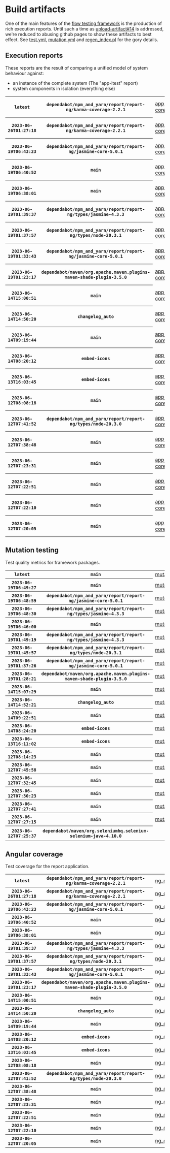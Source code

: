 # Build artifacts

One of the main features of the [flow testing framework](https://github.com/Mastercard/flow) is the production of rich execution reports.
Until such a time as [upload-artifact#14](https://github.com/actions/upload-artifact/issues/14) is addressed, we're reduced to abusing github pages to show these artifacts to best effect.
See [test.yml](https://github.com/Mastercard/flow/blob/main/.github/workflows/test.yml), [mutation.yml](https://github.com/Mastercard/flow/blob/main/.github/workflows/mutation.yml) and [regen_index.pl](https://github.com/Mastercard/flow/blob/pages/regen_index.pl) for the gory details.

## Execution reports

These reports are the result of comparing a unified model of system behaviour against:
 * an instance of the complete system (The "app-itest" report)
 * system components in isolation (everything else)

<!-- start:execution -->
<table>
	<tbody>
		<tr> <th><code>latest</code></th>
			 <th><code>dependabot/npm_and_yarn/report/report-ng/karma-coverage-2.2.1</code></th>
			<td><a href="execution/latest/example/app-core/target/mctf/latest/index.html">app-core</a></td>
			<td><a href="execution/latest/example/app-histogram/target/mctf/latest/index.html">app-histogram</a></td>
			<td><a href="execution/latest/example/app-itest/target/mctf/latest/index.html">app-itest</a></td>
			<td><a href="execution/latest/example/app-queue/target/mctf/latest/index.html">app-queue</a></td>
			<td><a href="execution/latest/example/app-store/target/mctf/latest/index.html">app-store</a></td>
			<td><a href="execution/latest/example/app-ui/target/mctf/latest/index.html">app-ui</a></td>
			<td><a href="execution/latest/example/app-web-ui/target/mctf/latest/index.html">app-web-ui</a></td>
		</tr>
		<tr> <th><code>2023-06-26T01:27:18</code></th>
			 <th><code>dependabot/npm_and_yarn/report/report-ng/karma-coverage-2.2.1</code></th>
			<td><a href="execution/1687742838/example/app-core/target/mctf/latest/index.html">app-core</a></td>
			<td><a href="execution/1687742838/example/app-histogram/target/mctf/latest/index.html">app-histogram</a></td>
			<td><a href="execution/1687742838/example/app-itest/target/mctf/latest/index.html">app-itest</a></td>
			<td><a href="execution/1687742838/example/app-queue/target/mctf/latest/index.html">app-queue</a></td>
			<td><a href="execution/1687742838/example/app-store/target/mctf/latest/index.html">app-store</a></td>
			<td><a href="execution/1687742838/example/app-ui/target/mctf/latest/index.html">app-ui</a></td>
			<td><a href="execution/1687742838/example/app-web-ui/target/mctf/latest/index.html">app-web-ui</a></td>
		</tr>
		<tr> <th><code>2023-06-19T06:43:23</code></th>
			 <th><code>dependabot/npm_and_yarn/report/report-ng/jasmine-core-5.0.1</code></th>
			<td><a href="execution/1687157003/example/app-core/target/mctf/latest/index.html">app-core</a></td>
			<td><a href="execution/1687157003/example/app-histogram/target/mctf/latest/index.html">app-histogram</a></td>
			<td><a href="execution/1687157003/example/app-itest/target/mctf/latest/index.html">app-itest</a></td>
			<td><a href="execution/1687157003/example/app-queue/target/mctf/latest/index.html">app-queue</a></td>
			<td><a href="execution/1687157003/example/app-store/target/mctf/latest/index.html">app-store</a></td>
			<td><a href="execution/1687157003/example/app-ui/target/mctf/latest/index.html">app-ui</a></td>
			<td><a href="execution/1687157003/example/app-web-ui/target/mctf/latest/index.html">app-web-ui</a></td>
		</tr>
		<tr> <th><code>2023-06-19T06:40:52</code></th>
			 <th><code>main</code></th>
			<td><a href="execution/1687156852/example/app-core/target/mctf/latest/index.html">app-core</a></td>
			<td><a href="execution/1687156852/example/app-histogram/target/mctf/latest/index.html">app-histogram</a></td>
			<td><a href="execution/1687156852/example/app-itest/target/mctf/latest/index.html">app-itest</a></td>
			<td><a href="execution/1687156852/example/app-queue/target/mctf/latest/index.html">app-queue</a></td>
			<td><a href="execution/1687156852/example/app-store/target/mctf/latest/index.html">app-store</a></td>
			<td><a href="execution/1687156852/example/app-ui/target/mctf/latest/index.html">app-ui</a></td>
			<td><a href="execution/1687156852/example/app-web-ui/target/mctf/latest/index.html">app-web-ui</a></td>
		</tr>
		<tr> <th><code>2023-06-19T06:38:01</code></th>
			 <th><code>main</code></th>
			<td><a href="execution/1687156681/example/app-core/target/mctf/latest/index.html">app-core</a></td>
			<td><a href="execution/1687156681/example/app-histogram/target/mctf/latest/index.html">app-histogram</a></td>
			<td><a href="execution/1687156681/example/app-itest/target/mctf/latest/index.html">app-itest</a></td>
			<td><a href="execution/1687156681/example/app-queue/target/mctf/latest/index.html">app-queue</a></td>
			<td><a href="execution/1687156681/example/app-store/target/mctf/latest/index.html">app-store</a></td>
			<td><a href="execution/1687156681/example/app-ui/target/mctf/latest/index.html">app-ui</a></td>
			<td><a href="execution/1687156681/example/app-web-ui/target/mctf/latest/index.html">app-web-ui</a></td>
		</tr>
		<tr> <th><code>2023-06-19T01:39:37</code></th>
			 <th><code>dependabot/npm_and_yarn/report/report-ng/types/jasmine-4.3.3</code></th>
			<td><a href="execution/1687138777/example/app-core/target/mctf/latest/index.html">app-core</a></td>
			<td><a href="execution/1687138777/example/app-histogram/target/mctf/latest/index.html">app-histogram</a></td>
			<td><a href="execution/1687138777/example/app-itest/target/mctf/latest/index.html">app-itest</a></td>
			<td><a href="execution/1687138777/example/app-queue/target/mctf/latest/index.html">app-queue</a></td>
			<td><a href="execution/1687138777/example/app-store/target/mctf/latest/index.html">app-store</a></td>
			<td><a href="execution/1687138777/example/app-ui/target/mctf/latest/index.html">app-ui</a></td>
			<td><a href="execution/1687138777/example/app-web-ui/target/mctf/latest/index.html">app-web-ui</a></td>
		</tr>
		<tr> <th><code>2023-06-19T01:37:57</code></th>
			 <th><code>dependabot/npm_and_yarn/report/report-ng/types/node-20.3.1</code></th>
			<td><a href="execution/1687138677/example/app-core/target/mctf/latest/index.html">app-core</a></td>
			<td><a href="execution/1687138677/example/app-histogram/target/mctf/latest/index.html">app-histogram</a></td>
			<td><a href="execution/1687138677/example/app-itest/target/mctf/latest/index.html">app-itest</a></td>
			<td><a href="execution/1687138677/example/app-queue/target/mctf/latest/index.html">app-queue</a></td>
			<td><a href="execution/1687138677/example/app-store/target/mctf/latest/index.html">app-store</a></td>
			<td><a href="execution/1687138677/example/app-ui/target/mctf/latest/index.html">app-ui</a></td>
			<td><a href="execution/1687138677/example/app-web-ui/target/mctf/latest/index.html">app-web-ui</a></td>
		</tr>
		<tr> <th><code>2023-06-19T01:33:43</code></th>
			 <th><code>dependabot/npm_and_yarn/report/report-ng/jasmine-core-5.0.1</code></th>
			<td><a href="execution/1687138423/example/app-core/target/mctf/latest/index.html">app-core</a></td>
			<td><a href="execution/1687138423/example/app-histogram/target/mctf/latest/index.html">app-histogram</a></td>
			<td><a href="execution/1687138423/example/app-itest/target/mctf/latest/index.html">app-itest</a></td>
			<td><a href="execution/1687138423/example/app-queue/target/mctf/latest/index.html">app-queue</a></td>
			<td><a href="execution/1687138423/example/app-store/target/mctf/latest/index.html">app-store</a></td>
			<td><a href="execution/1687138423/example/app-ui/target/mctf/latest/index.html">app-ui</a></td>
			<td><a href="execution/1687138423/example/app-web-ui/target/mctf/latest/index.html">app-web-ui</a></td>
		</tr>
		<tr> <th><code>2023-06-19T01:23:17</code></th>
			 <th><code>dependabot/maven/org.apache.maven.plugins-maven-shade-plugin-3.5.0</code></th>
			<td><a href="execution/1687137797/example/app-core/target/mctf/latest/index.html">app-core</a></td>
			<td><a href="execution/1687137797/example/app-histogram/target/mctf/latest/index.html">app-histogram</a></td>
			<td><a href="execution/1687137797/example/app-itest/target/mctf/latest/index.html">app-itest</a></td>
			<td><a href="execution/1687137797/example/app-queue/target/mctf/latest/index.html">app-queue</a></td>
			<td><a href="execution/1687137797/example/app-store/target/mctf/latest/index.html">app-store</a></td>
			<td><a href="execution/1687137797/example/app-ui/target/mctf/latest/index.html">app-ui</a></td>
			<td><a href="execution/1687137797/example/app-web-ui/target/mctf/latest/index.html">app-web-ui</a></td>
		</tr>
		<tr> <th><code>2023-06-14T15:00:51</code></th>
			 <th><code>main</code></th>
			<td><a href="execution/1686754851/example/app-core/target/mctf/latest/index.html">app-core</a></td>
			<td><a href="execution/1686754851/example/app-histogram/target/mctf/latest/index.html">app-histogram</a></td>
			<td><a href="execution/1686754851/example/app-itest/target/mctf/latest/index.html">app-itest</a></td>
			<td><a href="execution/1686754851/example/app-queue/target/mctf/latest/index.html">app-queue</a></td>
			<td><a href="execution/1686754851/example/app-store/target/mctf/latest/index.html">app-store</a></td>
			<td><a href="execution/1686754851/example/app-ui/target/mctf/latest/index.html">app-ui</a></td>
			<td><a href="execution/1686754851/example/app-web-ui/target/mctf/latest/index.html">app-web-ui</a></td>
		</tr>
		<tr> <th><code>2023-06-14T14:50:20</code></th>
			 <th><code>changelog_auto</code></th>
			<td><a href="execution/1686754220/example/app-core/target/mctf/latest/index.html">app-core</a></td>
			<td><a href="execution/1686754220/example/app-histogram/target/mctf/latest/index.html">app-histogram</a></td>
			<td><a href="execution/1686754220/example/app-itest/target/mctf/latest/index.html">app-itest</a></td>
			<td><a href="execution/1686754220/example/app-queue/target/mctf/latest/index.html">app-queue</a></td>
			<td><a href="execution/1686754220/example/app-store/target/mctf/latest/index.html">app-store</a></td>
			<td><a href="execution/1686754220/example/app-ui/target/mctf/latest/index.html">app-ui</a></td>
			<td><a href="execution/1686754220/example/app-web-ui/target/mctf/latest/index.html">app-web-ui</a></td>
		</tr>
		<tr> <th><code>2023-06-14T09:19:44</code></th>
			 <th><code>main</code></th>
			<td><a href="execution/1686734384/example/app-core/target/mctf/latest/index.html">app-core</a></td>
			<td><a href="execution/1686734384/example/app-histogram/target/mctf/latest/index.html">app-histogram</a></td>
			<td><a href="execution/1686734384/example/app-itest/target/mctf/latest/index.html">app-itest</a></td>
			<td><a href="execution/1686734384/example/app-queue/target/mctf/latest/index.html">app-queue</a></td>
			<td><a href="execution/1686734384/example/app-store/target/mctf/latest/index.html">app-store</a></td>
			<td><a href="execution/1686734384/example/app-ui/target/mctf/latest/index.html">app-ui</a></td>
			<td><a href="execution/1686734384/example/app-web-ui/target/mctf/latest/index.html">app-web-ui</a></td>
		</tr>
		<tr> <th><code>2023-06-14T08:20:12</code></th>
			 <th><code>embed-icons</code></th>
			<td><a href="execution/1686730812/example/app-core/target/mctf/latest/index.html">app-core</a></td>
			<td><a href="execution/1686730812/example/app-histogram/target/mctf/latest/index.html">app-histogram</a></td>
			<td><a href="execution/1686730812/example/app-itest/target/mctf/latest/index.html">app-itest</a></td>
			<td><a href="execution/1686730812/example/app-queue/target/mctf/latest/index.html">app-queue</a></td>
			<td><a href="execution/1686730812/example/app-store/target/mctf/latest/index.html">app-store</a></td>
			<td><a href="execution/1686730812/example/app-ui/target/mctf/latest/index.html">app-ui</a></td>
			<td><a href="execution/1686730812/example/app-web-ui/target/mctf/latest/index.html">app-web-ui</a></td>
		</tr>
		<tr> <th><code>2023-06-13T16:03:45</code></th>
			 <th><code>embed-icons</code></th>
			<td><a href="execution/1686672225/example/app-core/target/mctf/latest/index.html">app-core</a></td>
			<td><a href="execution/1686672225/example/app-histogram/target/mctf/latest/index.html">app-histogram</a></td>
			<td><a href="execution/1686672225/example/app-itest/target/mctf/latest/index.html">app-itest</a></td>
			<td><a href="execution/1686672225/example/app-queue/target/mctf/latest/index.html">app-queue</a></td>
			<td><a href="execution/1686672225/example/app-store/target/mctf/latest/index.html">app-store</a></td>
			<td><a href="execution/1686672225/example/app-ui/target/mctf/latest/index.html">app-ui</a></td>
			<td><a href="execution/1686672225/example/app-web-ui/target/mctf/latest/index.html">app-web-ui</a></td>
		</tr>
		<tr> <th><code>2023-06-12T08:08:18</code></th>
			 <th><code>main</code></th>
			<td><a href="execution/1686557298/example/app-core/target/mctf/latest/index.html">app-core</a></td>
			<td><a href="execution/1686557298/example/app-histogram/target/mctf/latest/index.html">app-histogram</a></td>
			<td><a href="execution/1686557298/example/app-itest/target/mctf/latest/index.html">app-itest</a></td>
			<td><a href="execution/1686557298/example/app-queue/target/mctf/latest/index.html">app-queue</a></td>
			<td><a href="execution/1686557298/example/app-store/target/mctf/latest/index.html">app-store</a></td>
			<td><a href="execution/1686557298/example/app-ui/target/mctf/latest/index.html">app-ui</a></td>
			<td><a href="execution/1686557298/example/app-web-ui/target/mctf/latest/index.html">app-web-ui</a></td>
		</tr>
		<tr> <th><code>2023-06-12T07:41:52</code></th>
			 <th><code>dependabot/npm_and_yarn/report/report-ng/types/node-20.3.0</code></th>
			<td><a href="execution/1686555712/example/app-core/target/mctf/latest/index.html">app-core</a></td>
			<td><a href="execution/1686555712/example/app-histogram/target/mctf/latest/index.html">app-histogram</a></td>
			<td><a href="execution/1686555712/example/app-itest/target/mctf/latest/index.html">app-itest</a></td>
			<td><a href="execution/1686555712/example/app-queue/target/mctf/latest/index.html">app-queue</a></td>
			<td><a href="execution/1686555712/example/app-store/target/mctf/latest/index.html">app-store</a></td>
			<td><a href="execution/1686555712/example/app-ui/target/mctf/latest/index.html">app-ui</a></td>
			<td><a href="execution/1686555712/example/app-web-ui/target/mctf/latest/index.html">app-web-ui</a></td>
		</tr>
		<tr> <th><code>2023-06-12T07:38:48</code></th>
			 <th><code>main</code></th>
			<td><a href="execution/1686555528/example/app-core/target/mctf/latest/index.html">app-core</a></td>
			<td><a href="execution/1686555528/example/app-histogram/target/mctf/latest/index.html">app-histogram</a></td>
			<td><a href="execution/1686555528/example/app-itest/target/mctf/latest/index.html">app-itest</a></td>
			<td><a href="execution/1686555528/example/app-queue/target/mctf/latest/index.html">app-queue</a></td>
			<td><a href="execution/1686555528/example/app-store/target/mctf/latest/index.html">app-store</a></td>
			<td><a href="execution/1686555528/example/app-ui/target/mctf/latest/index.html">app-ui</a></td>
			<td><a href="execution/1686555528/example/app-web-ui/target/mctf/latest/index.html">app-web-ui</a></td>
		</tr>
		<tr> <th><code>2023-06-12T07:23:31</code></th>
			 <th><code>main</code></th>
			<td><a href="execution/1686554611/example/app-core/target/mctf/latest/index.html">app-core</a></td>
			<td><a href="execution/1686554611/example/app-histogram/target/mctf/latest/index.html">app-histogram</a></td>
			<td><a href="execution/1686554611/example/app-itest/target/mctf/latest/index.html">app-itest</a></td>
			<td><a href="execution/1686554611/example/app-queue/target/mctf/latest/index.html">app-queue</a></td>
			<td><a href="execution/1686554611/example/app-store/target/mctf/latest/index.html">app-store</a></td>
			<td><a href="execution/1686554611/example/app-ui/target/mctf/latest/index.html">app-ui</a></td>
			<td><a href="execution/1686554611/example/app-web-ui/target/mctf/latest/index.html">app-web-ui</a></td>
		</tr>
		<tr> <th><code>2023-06-12T07:22:51</code></th>
			 <th><code>main</code></th>
			<td><a href="execution/1686554571/example/app-core/target/mctf/latest/index.html">app-core</a></td>
			<td><a href="execution/1686554571/example/app-histogram/target/mctf/latest/index.html">app-histogram</a></td>
			<td><a href="execution/1686554571/example/app-itest/target/mctf/latest/index.html">app-itest</a></td>
			<td><a href="execution/1686554571/example/app-queue/target/mctf/latest/index.html">app-queue</a></td>
			<td><a href="execution/1686554571/example/app-store/target/mctf/latest/index.html">app-store</a></td>
			<td><a href="execution/1686554571/example/app-ui/target/mctf/latest/index.html">app-ui</a></td>
			<td><a href="execution/1686554571/example/app-web-ui/target/mctf/latest/index.html">app-web-ui</a></td>
		</tr>
		<tr> <th><code>2023-06-12T07:22:10</code></th>
			 <th><code>main</code></th>
			<td><a href="execution/1686554530/example/app-core/target/mctf/latest/index.html">app-core</a></td>
			<td><a href="execution/1686554530/example/app-histogram/target/mctf/latest/index.html">app-histogram</a></td>
			<td><a href="execution/1686554530/example/app-itest/target/mctf/latest/index.html">app-itest</a></td>
			<td><a href="execution/1686554530/example/app-queue/target/mctf/latest/index.html">app-queue</a></td>
			<td><a href="execution/1686554530/example/app-store/target/mctf/latest/index.html">app-store</a></td>
			<td><a href="execution/1686554530/example/app-ui/target/mctf/latest/index.html">app-ui</a></td>
			<td><a href="execution/1686554530/example/app-web-ui/target/mctf/latest/index.html">app-web-ui</a></td>
		</tr>
		<tr> <th><code>2023-06-12T07:20:05</code></th>
			 <th><code>main</code></th>
			<td><a href="execution/1686554405/example/app-core/target/mctf/latest/index.html">app-core</a></td>
			<td><a href="execution/1686554405/example/app-histogram/target/mctf/latest/index.html">app-histogram</a></td>
			<td><a href="execution/1686554405/example/app-itest/target/mctf/latest/index.html">app-itest</a></td>
			<td><a href="execution/1686554405/example/app-queue/target/mctf/latest/index.html">app-queue</a></td>
			<td><a href="execution/1686554405/example/app-store/target/mctf/latest/index.html">app-store</a></td>
			<td><a href="execution/1686554405/example/app-ui/target/mctf/latest/index.html">app-ui</a></td>
			<td><a href="execution/1686554405/example/app-web-ui/target/mctf/latest/index.html">app-web-ui</a></td>
		</tr>
	</tbody>
</table>
<!-- end:execution -->

## Mutation testing

Test quality metrics for framework packages.

<!-- start:mutation -->
<table>
	<tbody>
		<tr> <th><code>latest</code></th>
			 <th><code>main</code></th>
			<td><a href="mutation/latest/mutation_report/index.html">mutation</a></td>
			<td></td>
			<td></td>
			<td></td>
			<td></td>
			<td></td>
			<td></td>
			<td></td>
			<td></td>
			<td></td>
			<td></td>
			<td></td>
			<td></td>
			<td></td>
			<td></td>
			<td></td>
			<td></td>
			<td></td>
			<td></td>
		</tr>
		<tr> <th><code>2023-06-19T06:49:27</code></th>
			 <th><code>main</code></th>
			<td><a href="mutation/1687157367/mutation_report/index.html">mutation</a></td>
			<td></td>
			<td></td>
			<td></td>
			<td></td>
			<td></td>
			<td></td>
			<td></td>
			<td></td>
			<td></td>
			<td></td>
			<td></td>
			<td></td>
			<td></td>
			<td></td>
			<td></td>
			<td></td>
			<td></td>
			<td></td>
		</tr>
		<tr> <th><code>2023-06-19T06:48:59</code></th>
			 <th><code>dependabot/npm_and_yarn/report/report-ng/jasmine-core-5.0.1</code></th>
			<td><a href="mutation/1687157339/mutation_report/index.html">mutation</a></td>
			<td></td>
			<td></td>
			<td></td>
			<td></td>
			<td></td>
			<td></td>
			<td></td>
			<td></td>
			<td></td>
			<td></td>
			<td></td>
			<td></td>
			<td></td>
			<td></td>
			<td></td>
			<td></td>
			<td></td>
			<td></td>
		</tr>
		<tr> <th><code>2023-06-19T06:48:30</code></th>
			 <th><code>dependabot/npm_and_yarn/report/report-ng/types/jasmine-4.3.3</code></th>
			<td><a href="mutation/1687157310/mutation_report/index.html">mutation</a></td>
			<td></td>
			<td></td>
			<td></td>
			<td></td>
			<td></td>
			<td></td>
			<td></td>
			<td></td>
			<td></td>
			<td></td>
			<td></td>
			<td></td>
			<td></td>
			<td></td>
			<td></td>
			<td></td>
			<td></td>
			<td></td>
		</tr>
		<tr> <th><code>2023-06-19T06:46:00</code></th>
			 <th><code>main</code></th>
			<td><a href="mutation/1687157160/mutation_report/index.html">mutation</a></td>
			<td></td>
			<td></td>
			<td></td>
			<td></td>
			<td></td>
			<td></td>
			<td></td>
			<td></td>
			<td></td>
			<td></td>
			<td></td>
			<td></td>
			<td></td>
			<td></td>
			<td></td>
			<td></td>
			<td></td>
			<td></td>
		</tr>
		<tr> <th><code>2023-06-19T01:49:19</code></th>
			 <th><code>dependabot/npm_and_yarn/report/report-ng/types/jasmine-4.3.3</code></th>
			<td><a href="mutation/1687139359/mutation_report/index.html">mutation</a></td>
			<td></td>
			<td></td>
			<td></td>
			<td></td>
			<td></td>
			<td></td>
			<td></td>
			<td></td>
			<td></td>
			<td></td>
			<td></td>
			<td></td>
			<td></td>
			<td></td>
			<td></td>
			<td></td>
			<td></td>
			<td></td>
		</tr>
		<tr> <th><code>2023-06-19T01:45:57</code></th>
			 <th><code>dependabot/npm_and_yarn/report/report-ng/types/node-20.3.1</code></th>
			<td><a href="mutation/1687139157/mutation_report/index.html">mutation</a></td>
			<td></td>
			<td></td>
			<td></td>
			<td></td>
			<td></td>
			<td></td>
			<td></td>
			<td></td>
			<td></td>
			<td></td>
			<td></td>
			<td></td>
			<td></td>
			<td></td>
			<td></td>
			<td></td>
			<td></td>
			<td></td>
		</tr>
		<tr> <th><code>2023-06-19T01:37:26</code></th>
			 <th><code>dependabot/npm_and_yarn/report/report-ng/jasmine-core-5.0.1</code></th>
			<td><a href="mutation/1687138646/mutation_report/index.html">mutation</a></td>
			<td></td>
			<td></td>
			<td></td>
			<td></td>
			<td></td>
			<td></td>
			<td></td>
			<td></td>
			<td></td>
			<td></td>
			<td></td>
			<td></td>
			<td></td>
			<td></td>
			<td></td>
			<td></td>
			<td></td>
			<td></td>
		</tr>
		<tr> <th><code>2023-06-19T01:28:21</code></th>
			 <th><code>dependabot/maven/org.apache.maven.plugins-maven-shade-plugin-3.5.0</code></th>
			<td><a href="mutation/1687138101/mutation_report/index.html">mutation</a></td>
			<td></td>
			<td></td>
			<td></td>
			<td></td>
			<td></td>
			<td></td>
			<td></td>
			<td></td>
			<td></td>
			<td></td>
			<td></td>
			<td></td>
			<td></td>
			<td></td>
			<td></td>
			<td></td>
			<td></td>
			<td></td>
		</tr>
		<tr> <th><code>2023-06-14T15:07:29</code></th>
			 <th><code>main</code></th>
			<td><a href="mutation/1686755249/mutation_report/index.html">mutation</a></td>
			<td></td>
			<td></td>
			<td></td>
			<td></td>
			<td></td>
			<td></td>
			<td></td>
			<td></td>
			<td></td>
			<td></td>
			<td></td>
			<td></td>
			<td></td>
			<td></td>
			<td></td>
			<td></td>
			<td></td>
			<td></td>
		</tr>
		<tr> <th><code>2023-06-14T14:52:21</code></th>
			 <th><code>changelog_auto</code></th>
			<td><a href="mutation/1686754341/mutation_report/index.html">mutation</a></td>
			<td></td>
			<td></td>
			<td></td>
			<td></td>
			<td></td>
			<td></td>
			<td></td>
			<td></td>
			<td></td>
			<td></td>
			<td></td>
			<td></td>
			<td></td>
			<td></td>
			<td></td>
			<td></td>
			<td></td>
			<td></td>
		</tr>
		<tr> <th><code>2023-06-14T09:22:51</code></th>
			 <th><code>main</code></th>
			<td><a href="mutation/1686734571/mutation_report/index.html">mutation</a></td>
			<td></td>
			<td></td>
			<td></td>
			<td></td>
			<td></td>
			<td></td>
			<td></td>
			<td></td>
			<td></td>
			<td></td>
			<td></td>
			<td></td>
			<td></td>
			<td></td>
			<td></td>
			<td></td>
			<td></td>
			<td></td>
		</tr>
		<tr> <th><code>2023-06-14T08:24:20</code></th>
			 <th><code>embed-icons</code></th>
			<td><a href="mutation/1686731060/mutation_report/index.html">mutation</a></td>
			<td></td>
			<td></td>
			<td></td>
			<td></td>
			<td></td>
			<td></td>
			<td></td>
			<td></td>
			<td></td>
			<td></td>
			<td></td>
			<td></td>
			<td></td>
			<td></td>
			<td></td>
			<td></td>
			<td></td>
			<td></td>
		</tr>
		<tr> <th><code>2023-06-13T16:11:02</code></th>
			 <th><code>embed-icons</code></th>
			<td><a href="mutation/1686672662/mutation_report/index.html">mutation</a></td>
			<td></td>
			<td></td>
			<td></td>
			<td></td>
			<td></td>
			<td></td>
			<td></td>
			<td></td>
			<td></td>
			<td></td>
			<td></td>
			<td></td>
			<td></td>
			<td></td>
			<td></td>
			<td></td>
			<td></td>
			<td></td>
		</tr>
		<tr> <th><code>2023-06-12T08:14:23</code></th>
			 <th><code>main</code></th>
			<td><a href="mutation/1686557663/mutation_report/index.html">mutation</a></td>
			<td></td>
			<td></td>
			<td></td>
			<td></td>
			<td></td>
			<td></td>
			<td></td>
			<td></td>
			<td></td>
			<td></td>
			<td></td>
			<td></td>
			<td></td>
			<td></td>
			<td></td>
			<td></td>
			<td></td>
			<td></td>
		</tr>
		<tr> <th><code>2023-06-12T07:45:58</code></th>
			 <th><code>main</code></th>
			<td><a href="mutation/1686555958/mutation_report/index.html">mutation</a></td>
			<td></td>
			<td></td>
			<td></td>
			<td></td>
			<td></td>
			<td></td>
			<td></td>
			<td></td>
			<td></td>
			<td></td>
			<td></td>
			<td></td>
			<td></td>
			<td></td>
			<td></td>
			<td></td>
			<td></td>
			<td></td>
		</tr>
		<tr> <th><code>2023-06-12T07:32:45</code></th>
			 <th><code>main</code></th>
			<td><a href="mutation/1686555165/mutation_report/index.html">mutation</a></td>
			<td></td>
			<td></td>
			<td></td>
			<td></td>
			<td></td>
			<td></td>
			<td></td>
			<td></td>
			<td></td>
			<td></td>
			<td></td>
			<td></td>
			<td></td>
			<td></td>
			<td></td>
			<td></td>
			<td></td>
			<td></td>
		</tr>
		<tr> <th><code>2023-06-12T07:30:23</code></th>
			 <th><code>main</code></th>
			<td><a href="mutation/1686555023/mutation_report/index.html">mutation</a></td>
			<td></td>
			<td></td>
			<td></td>
			<td></td>
			<td></td>
			<td></td>
			<td></td>
			<td></td>
			<td></td>
			<td></td>
			<td></td>
			<td></td>
			<td></td>
			<td></td>
			<td></td>
			<td></td>
			<td></td>
			<td></td>
		</tr>
		<tr> <th><code>2023-06-12T07:27:41</code></th>
			 <th><code>main</code></th>
			<td><a href="mutation/1686554861/mutation_report/index.html">mutation</a></td>
			<td></td>
			<td></td>
			<td></td>
			<td></td>
			<td></td>
			<td></td>
			<td></td>
			<td></td>
			<td></td>
			<td></td>
			<td></td>
			<td></td>
			<td></td>
			<td></td>
			<td></td>
			<td></td>
			<td></td>
			<td></td>
		</tr>
		<tr> <th><code>2023-06-12T07:27:15</code></th>
			 <th><code>main</code></th>
			<td><a href="mutation/1686554835/mutation_report/index.html">mutation</a></td>
			<td></td>
			<td></td>
			<td></td>
			<td></td>
			<td></td>
			<td></td>
			<td></td>
			<td></td>
			<td></td>
			<td></td>
			<td></td>
			<td></td>
			<td></td>
			<td></td>
			<td></td>
			<td></td>
			<td></td>
			<td></td>
		</tr>
		<tr> <th><code>2023-06-12T07:25:37</code></th>
			 <th><code>dependabot/maven/org.seleniumhq.selenium-selenium-java-4.10.0</code></th>
			<td></td>
			<td><a href="mutation/1686554737/mutation_report/index.html">mutation_report</a></td>
			<td><a href="mutation/1686554737/project_mutation_reports/aggregator/target/pit-reports/index.html">project_mutation_reports/aggregator/target/pit-reports</a></td>
			<td><a href="mutation/1686554737/project_mutation_reports/api/target/pit-reports/index.html">project_mutation_reports/api/target/pit-reports</a></td>
			<td><a href="mutation/1686554737/project_mutation_reports/assert/assert-core/target/pit-reports/index.html">project_mutation_reports/assert/assert-core/target/pit-reports</a></td>
			<td><a href="mutation/1686554737/project_mutation_reports/assert/assert-filter/target/pit-reports/index.html">project_mutation_reports/assert/assert-filter/target/pit-reports</a></td>
			<td><a href="mutation/1686554737/project_mutation_reports/assert/assert-junit5/target/pit-reports/index.html">project_mutation_reports/assert/assert-junit5/target/pit-reports</a></td>
			<td><a href="mutation/1686554737/project_mutation_reports/builder/target/pit-reports/index.html">project_mutation_reports/builder/target/pit-reports</a></td>
			<td><a href="mutation/1686554737/project_mutation_reports/message/message-core/target/pit-reports/index.html">project_mutation_reports/message/message-core/target/pit-reports</a></td>
			<td><a href="mutation/1686554737/project_mutation_reports/message/message-http/target/pit-reports/index.html">project_mutation_reports/message/message-http/target/pit-reports</a></td>
			<td><a href="mutation/1686554737/project_mutation_reports/message/message-json/target/pit-reports/index.html">project_mutation_reports/message/message-json/target/pit-reports</a></td>
			<td><a href="mutation/1686554737/project_mutation_reports/message/message-sql/target/pit-reports/index.html">project_mutation_reports/message/message-sql/target/pit-reports</a></td>
			<td><a href="mutation/1686554737/project_mutation_reports/message/message-text/target/pit-reports/index.html">project_mutation_reports/message/message-text/target/pit-reports</a></td>
			<td><a href="mutation/1686554737/project_mutation_reports/message/message-web/target/pit-reports/index.html">project_mutation_reports/message/message-web/target/pit-reports</a></td>
			<td><a href="mutation/1686554737/project_mutation_reports/message/message-xml/target/pit-reports/index.html">project_mutation_reports/message/message-xml/target/pit-reports</a></td>
			<td><a href="mutation/1686554737/project_mutation_reports/model/target/pit-reports/index.html">project_mutation_reports/model/target/pit-reports</a></td>
			<td><a href="mutation/1686554737/project_mutation_reports/report/report-core/target/pit-reports/index.html">project_mutation_reports/report/report-core/target/pit-reports</a></td>
			<td><a href="mutation/1686554737/project_mutation_reports/validation/validation-core/target/pit-reports/index.html">project_mutation_reports/validation/validation-core/target/pit-reports</a></td>
			<td><a href="mutation/1686554737/project_mutation_reports/validation/validation-junit5/target/pit-reports/index.html">project_mutation_reports/validation/validation-junit5/target/pit-reports</a></td>
		</tr>
	</tbody>
</table>
<!-- end:mutation -->

## Angular coverage

Test coverage for the report application.

<!-- start:ng_coverage -->
<table>
	<tbody>
		<tr> <th><code>latest</code></th>
			 <th><code>dependabot/npm_and_yarn/report/report-ng/karma-coverage-2.2.1</code></th>
			<td><a href="ng_coverage/latest/report/index.html">ng_coverage</a></td>
		</tr>
		<tr> <th><code>2023-06-26T01:27:18</code></th>
			 <th><code>dependabot/npm_and_yarn/report/report-ng/karma-coverage-2.2.1</code></th>
			<td><a href="ng_coverage/1687742838/report/index.html">ng_coverage</a></td>
		</tr>
		<tr> <th><code>2023-06-19T06:43:23</code></th>
			 <th><code>dependabot/npm_and_yarn/report/report-ng/jasmine-core-5.0.1</code></th>
			<td><a href="ng_coverage/1687157003/report/index.html">ng_coverage</a></td>
		</tr>
		<tr> <th><code>2023-06-19T06:40:52</code></th>
			 <th><code>main</code></th>
			<td><a href="ng_coverage/1687156852/report/index.html">ng_coverage</a></td>
		</tr>
		<tr> <th><code>2023-06-19T06:38:01</code></th>
			 <th><code>main</code></th>
			<td><a href="ng_coverage/1687156681/report/index.html">ng_coverage</a></td>
		</tr>
		<tr> <th><code>2023-06-19T01:39:37</code></th>
			 <th><code>dependabot/npm_and_yarn/report/report-ng/types/jasmine-4.3.3</code></th>
			<td><a href="ng_coverage/1687138777/report/index.html">ng_coverage</a></td>
		</tr>
		<tr> <th><code>2023-06-19T01:37:57</code></th>
			 <th><code>dependabot/npm_and_yarn/report/report-ng/types/node-20.3.1</code></th>
			<td><a href="ng_coverage/1687138677/report/index.html">ng_coverage</a></td>
		</tr>
		<tr> <th><code>2023-06-19T01:33:43</code></th>
			 <th><code>dependabot/npm_and_yarn/report/report-ng/jasmine-core-5.0.1</code></th>
			<td><a href="ng_coverage/1687138423/report/index.html">ng_coverage</a></td>
		</tr>
		<tr> <th><code>2023-06-19T01:23:17</code></th>
			 <th><code>dependabot/maven/org.apache.maven.plugins-maven-shade-plugin-3.5.0</code></th>
			<td><a href="ng_coverage/1687137797/report/index.html">ng_coverage</a></td>
		</tr>
		<tr> <th><code>2023-06-14T15:00:51</code></th>
			 <th><code>main</code></th>
			<td><a href="ng_coverage/1686754851/report/index.html">ng_coverage</a></td>
		</tr>
		<tr> <th><code>2023-06-14T14:50:20</code></th>
			 <th><code>changelog_auto</code></th>
			<td><a href="ng_coverage/1686754220/report/index.html">ng_coverage</a></td>
		</tr>
		<tr> <th><code>2023-06-14T09:19:44</code></th>
			 <th><code>main</code></th>
			<td><a href="ng_coverage/1686734384/report/index.html">ng_coverage</a></td>
		</tr>
		<tr> <th><code>2023-06-14T08:20:12</code></th>
			 <th><code>embed-icons</code></th>
			<td><a href="ng_coverage/1686730812/report/index.html">ng_coverage</a></td>
		</tr>
		<tr> <th><code>2023-06-13T16:03:45</code></th>
			 <th><code>embed-icons</code></th>
			<td><a href="ng_coverage/1686672225/report/index.html">ng_coverage</a></td>
		</tr>
		<tr> <th><code>2023-06-12T08:08:18</code></th>
			 <th><code>main</code></th>
			<td><a href="ng_coverage/1686557298/report/index.html">ng_coverage</a></td>
		</tr>
		<tr> <th><code>2023-06-12T07:41:52</code></th>
			 <th><code>dependabot/npm_and_yarn/report/report-ng/types/node-20.3.0</code></th>
			<td><a href="ng_coverage/1686555712/report/index.html">ng_coverage</a></td>
		</tr>
		<tr> <th><code>2023-06-12T07:38:48</code></th>
			 <th><code>main</code></th>
			<td><a href="ng_coverage/1686555528/report/index.html">ng_coverage</a></td>
		</tr>
		<tr> <th><code>2023-06-12T07:23:31</code></th>
			 <th><code>main</code></th>
			<td><a href="ng_coverage/1686554611/report/index.html">ng_coverage</a></td>
		</tr>
		<tr> <th><code>2023-06-12T07:22:51</code></th>
			 <th><code>main</code></th>
			<td><a href="ng_coverage/1686554571/report/index.html">ng_coverage</a></td>
		</tr>
		<tr> <th><code>2023-06-12T07:22:10</code></th>
			 <th><code>main</code></th>
			<td><a href="ng_coverage/1686554530/report/index.html">ng_coverage</a></td>
		</tr>
		<tr> <th><code>2023-06-12T07:20:05</code></th>
			 <th><code>main</code></th>
			<td><a href="ng_coverage/1686554405/report/index.html">ng_coverage</a></td>
		</tr>
	</tbody>
</table>
<!-- end:ng_coverage -->